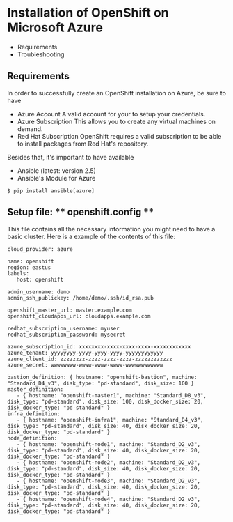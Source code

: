 # Installation of OpenShift on Microsoft Azure

* Requirements
* Troubleshooting

## Requirements

In order to successfully create an OpenShift installation on Azure, be sure to have
* Azure Account
A valid account for your to setup your credentials. 
* Azure Subscription
This allows you to create any virtual machines on demand.
* Red Hat Subscription
OpenShift requires a valid subscription to be able to install packages from Red Hat's repository.


Besides that, it's important to have available
* Ansible (latest: version 2.5)
* Ansible's Module for Azure 
```
$ pip install ansible[azure]
```

## Setup file: ** openshift.config **

This file contains all the necessary information you might need to have a basic cluster. Here is a example of the contents of this file:
```
cloud_provider: azure

name: openshift
region: eastus
labels:
   host: openshift

admin_username: demo
admin_ssh_publickey: /home/demo/.ssh/id_rsa.pub

openshift_master_url: master.example.com
openshift_cloudapps_url: cloudapps.example.com

redhat_subscription_username: myuser
redhat_subscription_password: mysecret

azure_subscription_id: xxxxxxxx-xxxx-xxxx-xxxx-xxxxxxxxxxxx
azure_tenant: yyyyyyyy-yyyy-yyyy-yyyy-yyyyyyyyyyyy
azure_client_id: zzzzzzzz-zzzz-zzzz-zzzz-zzzzzzzzzzzz
azure_secret: wwwwwwww-wwww-wwww-wwww-wwwwwwwwwwww

bastion_definition: { hostname: "openshift-bastion", machine: "Standard_D4_v3", disk_type: "pd-standard", disk_size: 100 }
master_definition:
   - { hostname: "openshift-master1", machine: "Standard_D8_v3", disk_type: "pd-standard", disk_size: 100, disk_docker_size: 20, disk_docker_type: "pd-standard" }
infra_definition:
   - { hostname: "openshift-infra1", machine: "Standard_D4_v3", disk_type: "pd-standard", disk_size: 40, disk_docker_size: 20, disk_docker_type: "pd-standard" }
node_definition:
   - { hostname: "openshift-node1", machine: "Standard_D2_v3", disk_type: "pd-standard", disk_size: 40, disk_docker_size: 20, disk_docker_type: "pd-standard" }
   - { hostname: "openshift-node2", machine: "Standard_D2_v3", disk_type: "pd-standard", disk_size: 40, disk_docker_size: 20, disk_docker_type: "pd-standard" }
   - { hostname: "openshift-node3", machine: "Standard_D2_v3", disk_type: "pd-standard", disk_size: 40, disk_docker_size: 20, disk_docker_type: "pd-standard" }
   - { hostname: "openshift-node4", machine: "Standard_D2_v3", disk_type: "pd-standard", disk_size: 40, disk_docker_size: 20, disk_docker_type: "pd-standard" }
```
